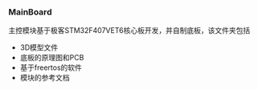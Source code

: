 ### MainBoard
主控模块基于极客STM32F407VET6核心板开发，并自制底板，该文件夹包括
- 3D模型文件
- 底板的原理图和PCB
- 基于freertos的软件
- 模块的参考文档
